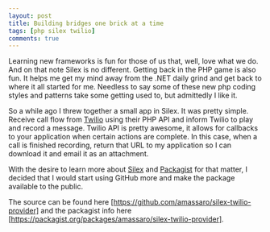 ```yaml
---
layout: post
title: Building bridges one brick at a time
tags: [php silex twilio]
comments: true
---
```


Learning new frameworks is fun for those of us that, well, love what we do. And on that note Silex is no different. Getting back in the PHP game is also fun. It helps me get my mind away from the .NET daily grind and get back to where it all started for me. Needless to say some of these new php coding styles and patterns take some getting used to, but admittedly I like it.

So a while ago I threw together a small app in Silex. It was pretty simple. Receive call flow from [Twilio](http://www.twilio.com) using their PHP API and inform Twilio to play and record a message. Twilio API is pretty awesome, it allows for callbacks to your application when certain actions are complete. In this case, when a call is finished recording, return that URL to my application so I can download it and email it as an attachment.

With the desire to learn more about [Silex](http://silex.sensiolabs.org) and [Packagist](https://packagist.org) for that matter, I decided that I would start using GitHub more and make the package available to the public.

The source can be found here [https://github.com/amassaro/silex-twilio-provider] and the packagist info here [https://packagist.org/packages/amassaro/silex-twilio-provider].